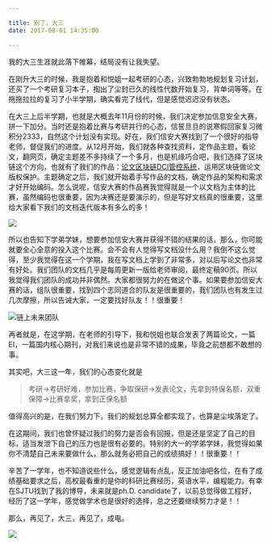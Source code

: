 ```yaml
---

title: 别了，大三
date: 2017-08-01 14:35:00

---
```


我的大三生涯就此落下帷幕，结局没有让我失望。

在刚升大三的时候，我是抱着和悦姐一起考研的心态，兴致勃勃地规划复习计划，还买了一个考研复习本子，掏出了尘封已久的线性代数开始复习，背单词等等。在拖拖拉拉的复习了小半学期，确实看完了线代，但是感觉迟迟没有状态。

在大三上后半学期，也就是大概去年11月份的时候，我们决定参加信息安全大赛，拼一下加分。当时还是抱着比赛与考研并行的心态，信誓旦旦的说寒假回家复习微积分2333，自然这个计划没有实现。好在，我们信安大赛找到了一个很好的指导老师，督促我们的进度。从12月开始，我们就各种查找资料，定作品主题，看论文，翻网页，确定主题差不多持续了一个多月，也是机缘巧合吧，我们选择了区块链这个方向，也就有了我们的作品：[论文区块链DCI管控系统](https://github.com/imtypist/paperchain)，运用区块链做论文版权保护。主题确定之后，我们就开始着手写作品的文档，确定作品的架构和需求才好开始编码。怎么说呢，信安大赛的作品赛我觉得就是一个以文档为主体的比赛，虽然编码也很重要，因为决赛还是要演示的，但是写好文档真的很重要，这里给大家看下我们的文档迭代版本有多么的多！

![](http://cdn.huangjunqin.com/QQ%E6%88%AA%E5%9B%BE20170801145228.png)

<!-- more -->

所以也告知下学弟学妹，想要参加信安大赛并获得不错的结果的话，那么，你可能就要全心全意的投入这个比赛。会不会有人觉得写文档没什么用？我倒不这么觉得，至少我觉得在这一个学期，我在写文档上学到了非常多，对以后写论文也非常有好处。我们团队的文档几乎是每周更新一版给老师审阅，最终定稿90页。所以我觉得我们团队的成功并非偶然。大家都很努力的在做这个事。如果要参加信安大赛的话，组队很重要，找到四个志同道合的队友是很重要的，我们团队也有发生过几次摩擦，所以告诫大家，一定要找好队友！！很重要！

![链上未来团队](http://cdn.huangjunqin.com/%E5%8D%A1%E7%89%871.png)

再者就是，在这学期，在老师的引导下，我和悦姐也联合发表了两篇论文，一篇EI，一篇国内核心期刊，对我们来说也是非常不错的成果，毕竟之前想都不敢想的事。

其实吧，大三这一年，我们的心态变化就是

> 考研->考研好难，参加比赛，争取保研->发表论文，先拿到特保名额，双重保障->比赛拿奖，拿到正保名额

值得高兴的是，在我们努力下，我们的规划总算全都实现了，也算是尘埃落定了。

在这期间，我们也曾怀疑过我们的努力是否会有回报，但是还是坚定了自己的目标，适当发泄下自己的压力也是很有必要的。特别的大一的学弟学妹，我觉得如果你不清楚自己未来要做什么，那么就务必把自己的成绩搞好！！很重要！！

辛苦了一学年，也不知道说些什么，感觉逻辑有点乱，反正加油吧各位，在有了成绩基础要求之后，高校最看重的是你的科研比赛经历，英语水平，编程能力。有幸在SJTU找到了我的博导，未来就是ph.D. candidate了，以前总觉得做工程好，经历了这一学年，感觉做学术也是很好的选择，总之还要继续努力才是！！

那么，再见了，大三，再见了，成电。

![](http://cdn.huangjunqin.com/IMG_5961.JPG)
